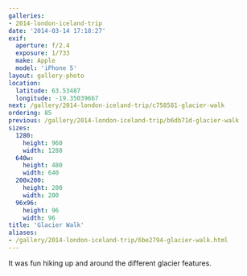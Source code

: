 ```yaml
---
galleries:
- 2014-london-iceland-trip
date: '2014-03-14 17:18:27'
exif:
  aperture: f/2.4
  exposure: 1/733
  make: Apple
  model: 'iPhone 5'
layout: gallery-photo
location:
  latitude: 63.53487
  longitude: -19.35039667
next: /gallery/2014-london-iceland-trip/c758581-glacier-walk
ordering: 85
previous: /gallery/2014-london-iceland-trip/b6db71d-glacier-walk
sizes:
  1280:
    height: 960
    width: 1280
  640w:
    height: 480
    width: 640
  200x200:
    height: 200
    width: 200
  96x96:
    height: 96
    width: 96
title: 'Glacier Walk'
aliases:
- /gallery/2014-london-iceland-trip/6be2794-glacier-walk.html
---
```


It was fun hiking up and around the different glacier features.
